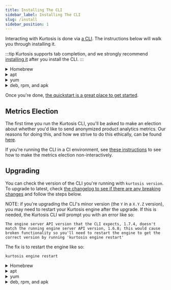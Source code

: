 ```yaml
---
title: Installing The CLI
sidebar_label: Installing The CLI
slug: /install
sidebar_position: 1
---
```


Interacting with Kurtosis is done via [a CLI](/cli). The instructions below will walk you through installing it.

:::tip
Kurtosis supports tab completion, and we strongly recommend [installing it][installing-tab-completion] after you install the CLI.
:::

<details>
<summary>Homebrew</summary>

```
brew install kurtosis-tech/tap/kurtosis-cli
```

NOTE: Homebrew might warn you that your Xcode is outdated, like so:

```
Error: Your Xcode (11.5) is too outdated.
Please update to Xcode 12.5 (or delete it).
```

[This is a Homebrew requirement](https://docs.brew.sh/Installation), and has nothing to do with Kurtosis (which ships as prebuilt binaries). To update your Xcode, run:

```
xcode-select --install
```
</details>

<details>
<summary>apt</summary>

```
echo "deb [trusted=yes] https://apt.fury.io/kurtosis-tech/ /" | sudo tee /etc/apt/sources.list.d/kurtosis.list
sudo apt update
sudo apt install kurtosis-cli
```
</details>

<details>
<summary>yum</summary>

```
echo '[kurtosis]
name=Kurtosis
baseurl=https://yum.fury.io/kurtosis-tech/
enabled=1
gpgcheck=0' | sudo tee /etc/yum.repos.d/kurtosis.repo
sudo yum install kurtosis-cli
```
</details>

<details>
<summary>deb, rpm, and apk</summary>

Download the appropriate artifact from [the release artifacts page][release-artifacts].
</details>

Once you're done, [the quickstart is a great place to get started](/quickstart).

Metrics Election
----------------
The first time you run the Kurtosis CLI, you'll be asked to make an election about whether you'd like to send anonymized product analytics metrics. Our reasons for doing this, and how we strive to do this ethically, can be found [here](/reference/metrics-philosophy).

If you're running the CLI in a CI environment, see [these instructions](/ci) to see how to make the metrics election non-interactively.

Upgrading
---------
You can check the version of the CLI you're running with `kurtosis version`. To upgrade to latest, check [the changelog to see if there are any breaking changes][cli-changelog] and follow the steps below. 

NOTE: if you're upgrading the CLI's minor version (the `Y` in a `X.Y.Z` version), you may need to restart your Kurtosis engine after the upgrade. If this is needed, the Kurtosis CLI will prompt you with an error like so:
```
The engine server API version that the CLI expects, 1.7.4, doesn't match the running engine server API version, 1.6.8; this would cause broken functionality so you'll need to restart the engine to get the correct version by running 'kurtosis engine restart'
```
The fix is to restart the engine like so:
```
kurtosis engine restart
```

<details>
<summary>Homebrew</summary>

```
brew upgrade kurtosis-tech/tap/kurtosis-cli
```
</details>

<details>
<summary>apt</summary>

```
apt install --only-upgrade kurtosis-cli
```
</details>

<details>
<summary>yum</summary>

```
yum upgrade kurtosis-cli
```
</details>

<details>
<summary>deb, rpm, and apk</summary>

Download the appropriate artifact from [the release artifacts page][release-artifacts].
</details>

<!-------------------------- ONLY LINKS BELOW HERE ---------------------------->
[installing-tab-completion]: ./adding-tab-completion.md
[release-artifacts]: https://github.com/kurtosis-tech/kurtosis-cli-release-artifacts/releases
[cli-changelog]: https://docs.kurtosistech.com/kurtosis-cli/changelog
